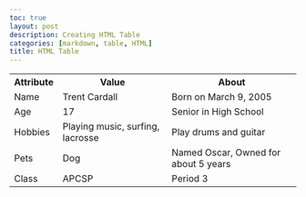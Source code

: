 ```yaml
---
toc: true
layout: post
description: Creating HTML Table
categories: [markdown, table, HTML]
title: HTML Table
---
```


<table>
    <tr>
        <th>Attribute</th>
        <th>Value</th>
        <th>About</th>
    </tr>
    <tr>
        <td>Name</td>
        <td>Trent Cardall</td>
        <td>Born on March 9, 2005</td>
    </tr>
    <tr>
        <td>Age</td>
        <td>17</td>
        <td>Senior in High School</td>
    </tr>
    <tr>
        <td>Hobbies</td>
        <td>Playing music, surfing, lacrosse</td>
        <td>Play drums and guitar</td>
    </tr>
    <tr>
        <td>Pets</td>
        <td>Dog</td>
        <td>Named Oscar, Owned for about 5 years</td>
    </tr>
    <tr>
        <td>Class</td>
        <td>APCSP</td>
        <td>Period 3</td>
    </tr>
</table>
